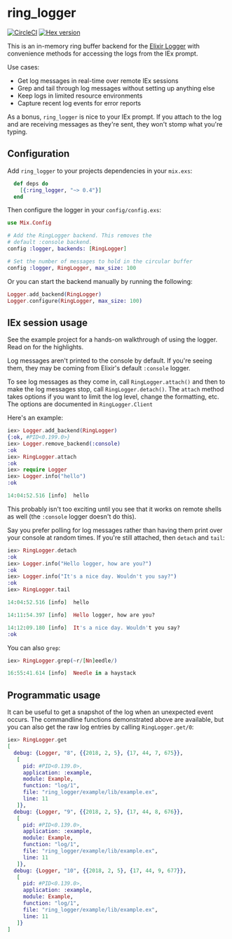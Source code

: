 # ring_logger

[![CircleCI](https://circleci.com/gh/nerves-project/ring_logger.svg?style=svg)](https://circleci.com/gh/nerves-project/ring_logger)
[![Hex version](https://img.shields.io/hexpm/v/ring_logger.svg "Hex version")](https://hex.pm/packages/ring_logger)

This is an in-memory ring buffer backend for the [Elixir
Logger](https://hexdocs.pm/logger/Logger.html) with convenience methods for
accessing the logs from the IEx prompt.

Use cases:

* Get log messages in real-time over remote IEx sessions
* Grep and tail through log messages without setting up anything else
* Keep logs in limited resource environments
* Capture recent log events for error reports

As a bonus, `ring_logger` is nice to your IEx prompt. If you attach to the log
and are receiving messages as they're sent, they won't stomp what you're typing.

## Configuration

Add `ring_logger` to your projects dependencies in your `mix.exs`:

```elixir
  def deps do
    [{:ring_logger, "~> 0.4"}]
  end
```

Then configure the logger in your `config/config.exs`:

```elixir
use Mix.Config

# Add the RingLogger backend. This removes the
# default :console backend.
config :logger, backends: [RingLogger]

# Set the number of messages to hold in the circular buffer
config :logger, RingLogger, max_size: 100
```

Or you can start the backend manually by running the following:

```elixir
Logger.add_backend(RingLogger)
Logger.configure(RingLogger, max_size: 100)
```

## IEx session usage

See the example project for a hands-on walkthrough of using the logger. Read on
for the highlights.

Log messages aren't printed to the console by default. If you're seeing them,
they may be coming from Elixir's default `:console` logger.

To see log messages as they come in, call `RingLogger.attach()` and
then to make the log messages stop, call `RingLogger.detach()`. The
`attach` method takes options if you want to limit the log level, change the
formatting, etc. The options are documented in `RingLogger.Client`

Here's an example:

```elixir
iex> Logger.add_backend(RingLogger)
{:ok, #PID<0.199.0>}
iex> Logger.remove_backend(:console)
:ok
iex> RingLogger.attach
:ok
iex> require Logger
iex> Logger.info("hello")
:ok

14:04:52.516 [info]  hello
```

This probably isn't too exciting until you see that it works on remote shells as
well (the `:console` logger doesn't do this).

Say you prefer polling for log messages rather than having them print over your
console at random times. If you're still attached, then `detach` and `tail`:

```elixir
iex> RingLogger.detach
:ok
iex> Logger.info("Hello logger, how are you?")
:ok
iex> Logger.info("It's a nice day. Wouldn't you say?")
:ok
iex> RingLogger.tail

14:04:52.516 [info]  hello

14:11:54.397 [info]  Hello logger, how are you?

14:12:09.180 [info]  It's a nice day. Wouldn't you say?
:ok
```

You can also `grep`:

```elixir
iex> RingLogger.grep(~r/[Nn]eedle/)

16:55:41.614 [info]  Needle in a haystack
```

## Programmatic usage

It can be useful to get a snapshot of the log when an unexpected event occurs.
The commandline functions demonstrated above are available, but you can also get
the raw log entries by calling `RingLogger.get/0`:

```elixir
iex> RingLogger.get
[
  debug: {Logger, "8", {{2018, 2, 5}, {17, 44, 7, 675}},
   [
     pid: #PID<0.139.0>,
     application: :example,
     module: Example,
     function: "log/1",
     file: "ring_logger/example/lib/example.ex",
     line: 11
   ]},
  debug: {Logger, "9", {{2018, 2, 5}, {17, 44, 8, 676}},
   [
     pid: #PID<0.139.0>,
     application: :example,
     module: Example,
     function: "log/1",
     file: "ring_logger/example/lib/example.ex",
     line: 11
   ]},
  debug: {Logger, "10", {{2018, 2, 5}, {17, 44, 9, 677}},
   [
     pid: #PID<0.139.0>,
     application: :example,
     module: Example,
     function: "log/1",
     file: "ring_logger/example/lib/example.ex",
     line: 11
   ]}
]
```
